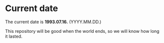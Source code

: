 # Current date

The current date is **1993.07.16.** (YYYY.MM.DD.)

This repository will be good when the world ends, so we will know how long it lasted.
